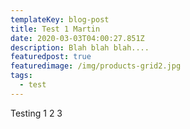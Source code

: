 ```yaml
---
templateKey: blog-post
title: Test 1 Martin
date: 2020-03-03T04:00:27.851Z
description: Blah blah blah....
featuredpost: true
featuredimage: /img/products-grid2.jpg
tags:
  - test
---
```

Testing 1 2 3
